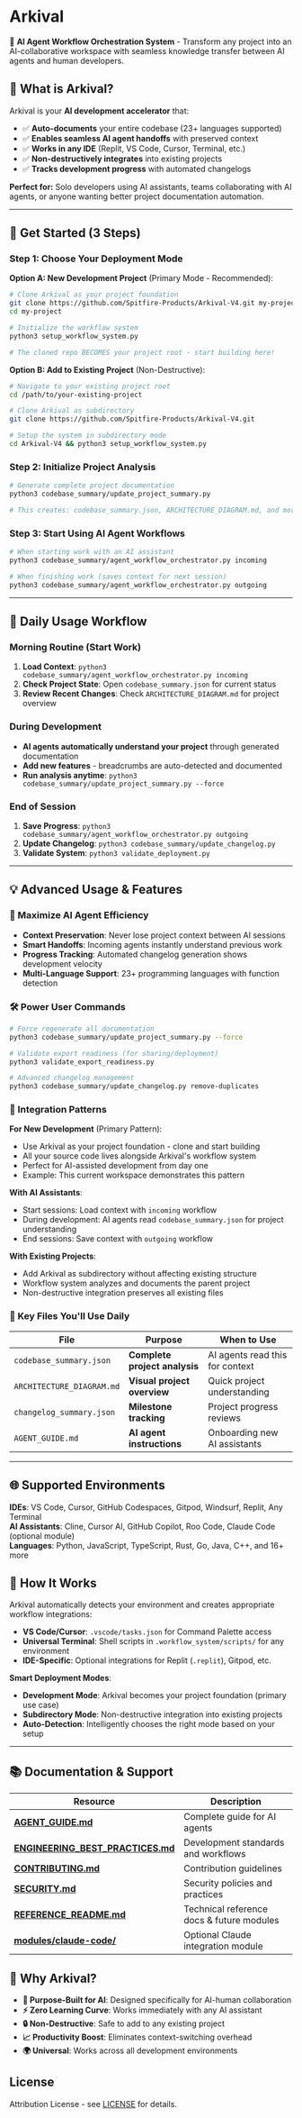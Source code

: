# Arkival

🤖 **AI Agent Workflow Orchestration System** - Transform any project into an AI-collaborative workspace with seamless knowledge transfer between AI agents and human developers.

## 🎯 What is Arkival?

Arkival is your **AI development accelerator** that:
- ✅ **Auto-documents** your entire codebase (23+ languages supported)
- ✅ **Enables seamless AI agent handoffs** with preserved context
- ✅ **Works in any IDE** (Replit, VS Code, Cursor, Terminal, etc.)
- ✅ **Non-destructively integrates** into existing projects
- ✅ **Tracks development progress** with automated changelogs

**Perfect for:** Solo developers using AI assistants, teams collaborating with AI agents, or anyone wanting better project documentation automation.

---

## 🚀 Get Started (3 Steps)

### Step 1: Choose Your Deployment Mode

**Option A: New Development Project** (Primary Mode - Recommended):
```bash
# Clone Arkival as your project foundation
git clone https://github.com/Spitfire-Products/Arkival-V4.git my-project
cd my-project

# Initialize the workflow system
python3 setup_workflow_system.py

# The cloned repo BECOMES your project root - start building here!
```

**Option B: Add to Existing Project** (Non-Destructive):
```bash
# Navigate to your existing project root
cd /path/to/your-existing-project

# Clone Arkival as subdirectory 
git clone https://github.com/Spitfire-Products/Arkival-V4.git

# Setup the system in subdirectory mode
cd Arkival-V4 && python3 setup_workflow_system.py
```

### Step 2: Initialize Project Analysis
```bash
# Generate complete project documentation
python3 codebase_summary/update_project_summary.py

# This creates: codebase_summary.json, ARCHITECTURE_DIAGRAM.md, and more
```

### Step 3: Start Using AI Agent Workflows
```bash
# When starting work with an AI assistant
python3 codebase_summary/agent_workflow_orchestrator.py incoming

# When finishing work (saves context for next session)  
python3 codebase_summary/agent_workflow_orchestrator.py outgoing
```

---

## 🔄 Daily Usage Workflow

### Morning Routine (Start Work)
1. **Load Context**: `python3 codebase_summary/agent_workflow_orchestrator.py incoming`
2. **Check Project State**: Open `codebase_summary.json` for current status
3. **Review Recent Changes**: Check `ARCHITECTURE_DIAGRAM.md` for project overview

### During Development
- **AI agents automatically understand your project** through generated documentation
- **Add new features** - breadcrumbs are auto-detected and documented
- **Run analysis anytime**: `python3 codebase_summary/update_project_summary.py --force`

### End of Session
1. **Save Progress**: `python3 codebase_summary/agent_workflow_orchestrator.py outgoing`
2. **Update Changelog**: `python3 codebase_summary/update_changelog.py`
3. **Validate System**: `python3 validate_deployment.py`

---

## 💡 Advanced Usage & Features

### 🔄 Maximize AI Agent Efficiency
- **Context Preservation**: Never lose project context between AI sessions
- **Smart Handoffs**: Incoming agents instantly understand previous work
- **Progress Tracking**: Automated changelog generation shows development velocity
- **Multi-Language Support**: 23+ programming languages with function detection

### 🛠 Power User Commands
```bash
# Force regenerate all documentation
python3 codebase_summary/update_project_summary.py --force

# Validate export readiness (for sharing/deployment)
python3 validate_export_readiness.py

# Advanced changelog management
python3 codebase_summary/update_changelog.py remove-duplicates
```

### 🎯 Integration Patterns

**For New Development** (Primary Pattern):
- Use Arkival as your project foundation - clone and start building
- All your source code lives alongside Arkival's workflow system
- Perfect for AI-assisted development from day one
- Example: This current workspace demonstrates this pattern

**With AI Assistants**:
- Start sessions: Load context with `incoming` workflow
- During development: AI agents read `codebase_summary.json` for project understanding
- End sessions: Save context with `outgoing` workflow

**With Existing Projects**:
- Add Arkival as subdirectory without affecting existing structure
- Workflow system analyzes and documents the parent project
- Non-destructive integration preserves all existing files

### 📂 Key Files You'll Use Daily

| File | Purpose | When to Use |
|------|---------|-------------|
| `codebase_summary.json` | **Complete project analysis** | AI agents read this for context |
| `ARCHITECTURE_DIAGRAM.md` | **Visual project overview** | Quick project understanding |
| `changelog_summary.json` | **Milestone tracking** | Project progress reviews |
| `AGENT_GUIDE.md` | **AI agent instructions** | Onboarding new AI assistants |

---

## 🌐 Supported Environments

**IDEs**: VS Code, Cursor, GitHub Codespaces, Gitpod, Windsurf, Replit, Any Terminal  
**AI Assistants**: Cline, Cursor AI, GitHub Copilot, Roo Code, Claude Code (optional module)  
**Languages**: Python, JavaScript, TypeScript, Rust, Go, Java, C++, and 16+ more

## 🔧 How It Works

Arkival automatically detects your environment and creates appropriate workflow integrations:
- **VS Code/Cursor**: `.vscode/tasks.json` for Command Palette access
- **Universal Terminal**: Shell scripts in `.workflow_system/scripts/` for any environment
- **IDE-Specific**: Optional integrations for Replit (`.replit`), Gitpod, etc.

**Smart Deployment Modes**:
- **Development Mode**: Arkival becomes your project foundation (primary use case)
- **Subdirectory Mode**: Non-destructive integration into existing projects  
- **Auto-Detection**: Intelligently chooses the right mode based on your setup

---

## 📚 Documentation & Support

| Resource | Description |
|----------|-------------|
| **[AGENT_GUIDE.md](AGENT_GUIDE.md)** | Complete guide for AI agents |
| **[ENGINEERING_BEST_PRACTICES.md](ENGINEERING_BEST_PRACTICES.md)** | Development standards and workflows |
| **[CONTRIBUTING.md](CONTRIBUTING.md)** | Contribution guidelines |
| **[SECURITY.md](SECURITY.md)** | Security policies and practices |
| **[REFERENCE_README.md](documentation_assets/REFERENCE_README.md)** | Technical reference docs & future modules |
| **[modules/claude-code/](modules/claude-code/)** | Optional Claude integration module |

## 🚀 Why Arkival?

- **🎯 Purpose-Built for AI**: Designed specifically for AI-human collaboration
- **⚡ Zero Learning Curve**: Works immediately with any AI assistant
- **🔒 Non-Destructive**: Safe to add to any existing project
- **📈 Productivity Boost**: Eliminates context-switching overhead
- **🌍 Universal**: Works across all development environments

## License

Attribution License - see [LICENSE](LICENSE) for details.